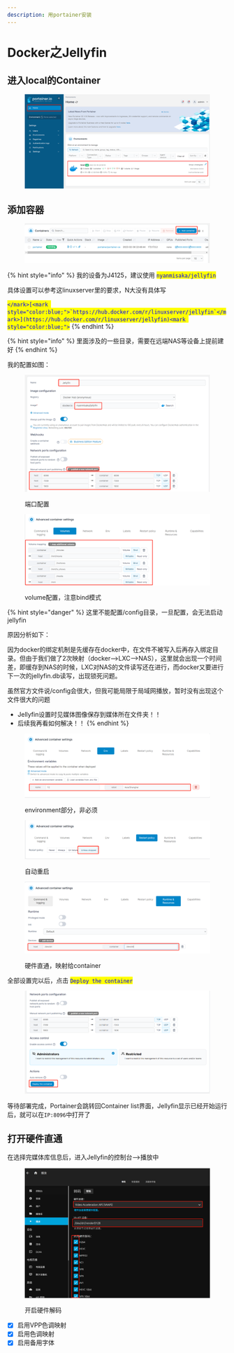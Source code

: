 ```yaml
---
description: 用portainer安装
---
```


# Docker之Jellyfin

## 进入local的Container

<figure><img src="../.gitbook/assets/image (10).png" alt=""><figcaption></figcaption></figure>

## 添加容器

<figure><img src="../.gitbook/assets/image (11).png" alt=""><figcaption></figcaption></figure>

{% hint style="info" %}
我的设备为J4125，建议使用 <mark style="color:blue;">`nyanmisaka/jellyfin`</mark>

具体设置可以参考这linuxserver里的要求，N大没有具体写

<mark style="color:blue;">``</mark>[<mark style="color:blue;">`https://hub.docker.com/r/linuxserver/jellyfin`</mark>](https://hub.docker.com/r/linuxserver/jellyfin)<mark style="color:blue;">``</mark>
{% endhint %}

{% hint style="info" %}
里面涉及的一些目录，需要在远端NAS等设备上提前建好
{% endhint %}

我的配置如图：

<figure><img src="../.gitbook/assets/image (1) (1).png" alt=""><figcaption><p>端口配置</p></figcaption></figure>

<figure><img src="../.gitbook/assets/image.png" alt=""><figcaption><p>volume配置，注意bind模式</p></figcaption></figure>

{% hint style="danger" %}
这里不能配置/config目录，一旦配置，会无法启动jellyfin

原因分析如下：

因为docker的绑定机制是先缓存在docker中，在文件不被写入后再存入绑定目录。但由于我们做了2次映射（docker-->LXC-->NAS），这里就会出现一个时间差，即缓存到NAS的时候，LXC对NAS的文件读写还在进行，而docker又要进行下一次的jellyfin.db读写，出现锁死问题。

虽然官方文件说/config会很大，但我可能局限于局域网播放，暂时没有出现这个文件很大的问题

* Jellyfin设置时见媒体图像保存到媒体所在文件夹！！
* 后续我再看如何解决！！
{% endhint %}

<figure><img src="../.gitbook/assets/image (14).png" alt=""><figcaption><p>environment部分，非必须</p></figcaption></figure>

<figure><img src="../.gitbook/assets/image (3).png" alt=""><figcaption><p>自动重启</p></figcaption></figure>

<figure><img src="../.gitbook/assets/image (9).png" alt=""><figcaption><p>硬件直通，映射给container</p></figcaption></figure>

全部设置完以后，点击 <mark style="color:blue;">`Deploy the container`</mark>

<figure><img src="../.gitbook/assets/image (7).png" alt=""><figcaption></figcaption></figure>

等待部署完成，Portainer会跳转回Container list界面，Jellyfin显示已经开始运行后，就可以在`IP:8096`中打开了

## 打开硬件直通

在选择完媒体库信息后，进入Jellyfin的控制台-->播放中

<figure><img src="../.gitbook/assets/image (2).png" alt=""><figcaption><p>开启硬件解码</p></figcaption></figure>

* [x] 启用VPP色调映射
* [x] 启用色调映射
* [x] 启用备用字体
